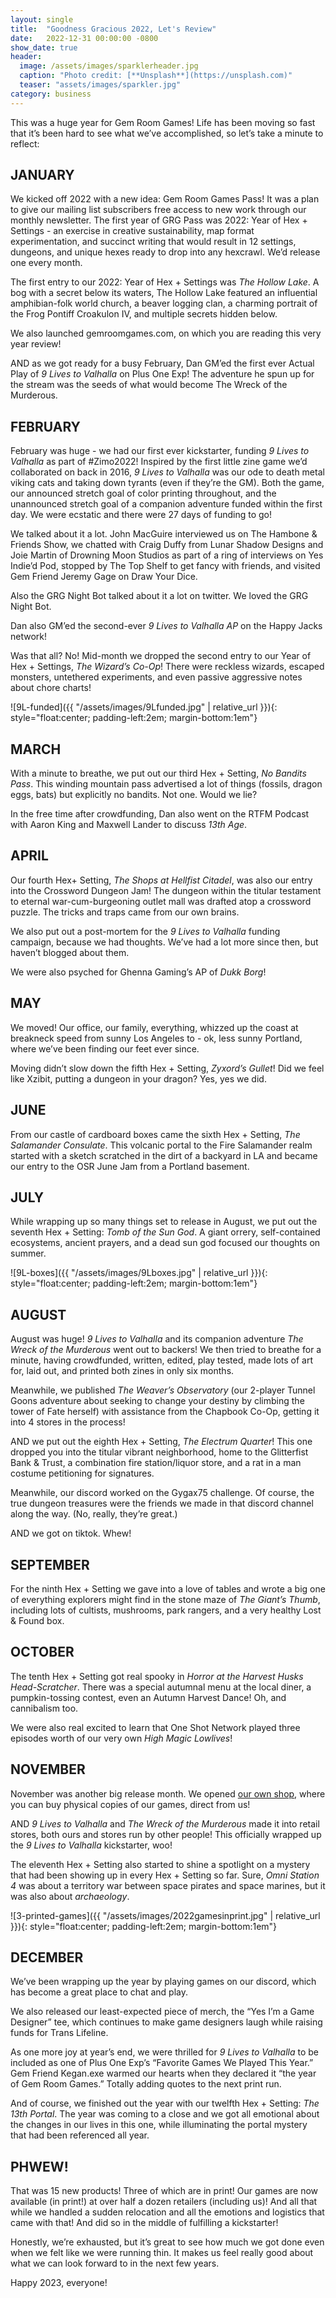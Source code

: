 ```yaml
---
layout: single
title:  "Goodness Gracious 2022, Let's Review"
date:   2022-12-31 00:00:00 -0800
show_date: true
header:
  image: /assets/images/sparklerheader.jpg
  caption: "Photo credit: [**Unsplash**](https://unsplash.com)"
  teaser: "assets/images/sparkler.jpg"
category: business
---
```

This was a huge year for Gem Room Games! Life has been moving so fast that it’s been hard to see what we’ve accomplished, so let’s take a minute to reflect:

## JANUARY

We kicked off 2022 with a new idea: Gem Room Games Pass! It was a plan to give our mailing list subscribers free access to new work through our monthly newsletter. The first year of GRG Pass was 2022: Year of Hex + Settings - an exercise in creative sustainability, map format experimentation, and succinct writing that would result in 12 settings, dungeons, and unique hexes ready to drop into any hexcrawl. We’d release one every month.

The first entry to our 2022: Year of Hex + Settings was *The Hollow Lake*. A bog with a secret below its waters, The Hollow Lake featured an influential amphibian-folk world church, a beaver logging clan, a charming portrait of the Frog Pontiff Croakulon IV, and multiple secrets hidden below.

We also launched gemroomgames.com, on which you are reading this very year review!

AND as we got ready for a busy February, Dan GM’ed the first ever Actual Play of *9 Lives to Valhalla* on Plus One Exp! The adventure he spun up for the stream was the seeds of what would become The Wreck of the Murderous.

## FEBRUARY

February was huge - we had our first ever kickstarter, funding *9 Lives to Valhalla* as part of #Zimo2022! Inspired by the first little zine game we’d collaborated on back in 2016, *9 Lives to Valhalla* was our ode to death metal viking cats and taking down tyrants (even if they’re the GM). Both the game, our announced stretch goal of color printing throughout, and the unannounced stretch goal of a companion adventure funded within the first day. We were ecstatic and there were 27 days of funding to go!

We talked about it a lot. John MacGuire interviewed us on The Hambone & Friends Show, we chatted with Craig Duffy from Lunar Shadow Designs and Joie Martin of Drowning Moon Studios as part of a ring of interviews on Yes Indie’d Pod, stopped by The Top Shelf to get fancy with friends, and visited Gem Friend Jeremy Gage on Draw Your Dice. 

Also the GRG Night Bot talked about it a lot on twitter. We loved the GRG Night Bot.

Dan also GM’ed the second-ever *9 Lives to Valhalla AP* on the Happy Jacks network!

Was that all? No! Mid-month we dropped the second entry to our Year of Hex + Settings, *The Wizard’s Co-Op*! There were reckless wizards, escaped monsters, untethered experiments, and even passive aggressive notes about chore charts! 

![9L-funded]({{ "/assets/images/9Lfunded.jpg" | relative_url }}){: style="float:center; padding-left:2em; margin-bottom:1em"}
## MARCH

With a minute to breathe, we put out our third Hex + Setting, *No Bandits Pass*. This winding mountain pass advertised a lot of things (fossils, dragon eggs, bats) but explicitly no bandits. Not one. Would we lie?

In the free time after crowdfunding, Dan also went on the RTFM Podcast with Aaron King and Maxwell Lander to discuss *13th Age*.

## APRIL

Our fourth Hex+ Setting, *The Shops at Hellfist Citadel*, was also our entry into the Crossword Dungeon Jam! The dungeon within the titular testament to eternal war-cum-burgeoning outlet mall was drafted atop a crossword puzzle. The tricks and traps came from our own brains.

We also put out a post-mortem for the *9 Lives to Valhalla* funding campaign, because we had thoughts. We’ve had a lot more since then, but haven’t blogged about them.

We were also psyched for Ghenna Gaming’s AP of *Dukk Borg*!

## MAY

We moved! Our office, our family, everything, whizzed up the coast at breakneck speed from sunny Los Angeles to - ok, less sunny Portland, where we’ve been finding our feet ever since.

Moving didn’t slow down the fifth Hex + Setting, *Zyxord’s Gullet*! Did we feel like Xzibit, putting a dungeon in your dragon? Yes, yes we did.

## JUNE

From our castle of cardboard boxes came the sixth Hex + Setting, *The Salamander Consulate*. This volcanic portal to the Fire Salamander realm started with a sketch scratched in the dirt of a backyard in LA and became our entry to the OSR June Jam from a Portland basement. 

## JULY

While wrapping up so many things set to release in August, we put out the seventh Hex + Setting: *Tomb of the Sun God*. A giant orrery, self-contained ecosystems, ancient prayers, and a dead sun god focused our thoughts on summer.

![9L-boxes]({{ "/assets/images/9Lboxes.jpg" | relative_url }}){: style="float:center; padding-left:2em; margin-bottom:1em"}
## AUGUST

August was huge! *9 Lives to Valhalla* and its companion adventure *The Wreck of the Murderous* went out to backers! We then tried to breathe for a minute, having crowdfunded, written, edited, play tested, made lots of art for, laid out, and printed both zines in only six months.

Meanwhile, we published *The Weaver’s Observatory* (our 2-player Tunnel Goons adventure about seeking to change your destiny by climbing the tower of Fate herself) with assistance from the Chapbook Co-Op, getting it into 4 stores in the process!

AND we put out the eighth Hex + Setting, *The Electrum Quarter*! This one dropped you into the titular vibrant neighborhood, home to the Glitterfist Bank & Trust, a combination fire station/liquor store, and a rat in a man costume petitioning for signatures. 

Meanwhile, our discord worked on the Gygax75 challenge. Of course, the true dungeon treasures were the friends we made in that discord channel along the way. (No, really, they’re great.)

AND we got on tiktok. Whew!

## SEPTEMBER

For the ninth Hex + Setting we gave into a love of tables and wrote a big one of everything explorers might find in the stone maze of *The Giant’s Thumb*, including lots of cultists, mushrooms, park rangers, and a very healthy Lost & Found box.

## OCTOBER

The tenth Hex + Setting got real spooky in *Horror at the Harvest Husks Head-Scratcher*. There was a special autumnal menu at the local diner, a pumpkin-tossing contest, even an Autumn Harvest Dance! Oh, and cannibalism too.

We were also real excited to learn that One Shot Network played three episodes worth of our very own *High Magic Lowlives*!

## NOVEMBER

November was another big release month. We opened [our own shop](https://shop.gemroomgames.com), where you can buy physical copies of our games, direct from us!

AND *9 Lives to Valhalla* and *The Wreck of the Murderous* made it into retail stores, both ours and stores run by other people! This officially wrapped up the *9 Lives to Valhalla* kickstarter, woo!

The eleventh Hex + Setting also started to shine a spotlight on a mystery that had been showing up in every Hex + Setting so far. Sure, *Omni Station 4* was about a territory war between space pirates and space marines, but it was also about *archaeology*.

![3-printed-games]({{ "/assets/images/2022gamesinprint.jpg" | relative_url }}){: style="float:center; padding-left:2em; margin-bottom:1em"}
## DECEMBER

We’ve been wrapping up the year by playing games on our discord, which has become a great place to chat and play.

We also released our least-expected piece of merch, the “Yes I’m a Game Designer” tee, which continues to make game designers laugh while raising funds for Trans Lifeline.

As one more joy at year’s end, we were thrilled for *9 Lives to Valhalla* to be included as one of Plus One Exp’s “Favorite Games We Played This Year.” Gem Friend Kegan.exe warmed our hearts when they declared it “the year of Gem Room Games.” Totally adding quotes to the next print run.

And of course, we finished out the year with our twelfth Hex + Setting: *The 13th Portal*. The year was coming to a close and we got all emotional about the changes in our lives in this one, while illuminating the portal mystery that had been referenced all year.

## PHWEW!

That was 15 new products! Three of which are in print! Our games are now available (in print!) at over half a dozen retailers (including us)!  And all that while we handled a sudden relocation and all the emotions and logistics that came with that! And did so in the middle of fulfilling a kickstarter!

Honestly, we’re exhausted, but it’s great to see how much we got done even when we felt like we were running thin. It makes us feel really good about what we can look forward to in the next few years.

Happy 2023, everyone!